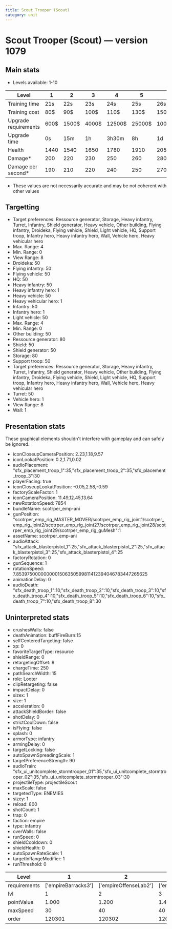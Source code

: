 ```yaml
---
title: Scout Trooper (Scout)
category: unit
---
```


# Scout Trooper (Scout) — version 1079

## Main stats

  * Levels available: 1-10

|Level               |1   |2    |3    |4     |5     |6      |7      |8      |9       |10      |
|--------------------|----|-----|-----|------|------|-------|-------|-------|--------|--------|
|Training time       |21s |22s  |23s  |24s   |25s   |26s    |27s    |28s    |29s     |30s     |
|Training cost       |80$ |90$  |100$ |110$  |130$  |150$   |170$   |200$   |210$    |230$    |
|Upgrade requirements|600$|1500$|4000$|12500$|25000$|100000$|160000$|320000$|1000000$|1750000$|
|Upgrade time        |0s  |15m  |1h   |3h30m |8h    |1d     |2d     |3d12h  |5d      |1w1d    |
|Health              |1440|1540 |1650 |1780  |1910  |2050   |2200   |2370   |2550    |2750    |
|Damage*             |200 |220  |230  |250   |260   |280    |300    |330    |350     |380     |
|Damage per second*  |190 |210  |220  |240   |250   |270    |280    |310    |330     |360     |

* These values are not necessarily accurate and may be not coherent with other values

## Targetting

  * Target preferences: Ressource generator, Storage, Heavy infantry, Turret, Infantry, Shield generator, Heavy vehicle, Other building, Flying infantry, Droideka, Flying vehicle, Shield, Light vehicle, HQ, Support troop, Infantry hero, Heavy infantry hero, Wall, Vehicle hero, Heavy vehicular hero
  * Max. Range: 4
  * Min. Range: 0
  * View Range: 8
  * Droideka: 50
  * Flying infantry: 50
  * Flying vehicle: 50
  * HQ: 50
  * Heavy infantry: 50
  * Heavy infantry hero: 1
  * Heavy vehicle: 50
  * Heavy vehicular hero: 1
  * Infantry: 50
  * Infantry hero: 1
  * Light vehicle: 50
  * Max. Range: 4
  * Min. Range: 0
  * Other building: 50
  * Ressource generator: 80
  * Shield: 50
  * Shield generator: 50
  * Storage: 80
  * Support troop: 50
  * Target preferences: Ressource generator, Storage, Heavy infantry, Turret, Infantry, Shield generator, Heavy vehicle, Other building, Flying infantry, Droideka, Flying vehicle, Shield, Light vehicle, HQ, Support troop, Infantry hero, Heavy infantry hero, Wall, Vehicle hero, Heavy vehicular hero
  * Turret: 50
  * Vehicle hero: 1
  * View Range: 8
  * Wall: 1

## Presentation stats

These graphical elements shouldn't interfere with gameplay and can safely be ignored.

  * iconCloseupCameraPosition: 2.23,1.18,9.57
  * iconLookatPosition: 0.2,1.71,0.02
  * audioPlacement: "sfx_placement_troop_1":35,"sfx_placement_troop_2":35,"sfx_placement_troop_3":30
  * playerFacing: true
  * iconCloseupLookatPosition: -0.05,2.58,-0.59
  * factoryScaleFactor: 1
  * iconCameraPosition: 11.49,12.45,13.64
  * newRotationSpeed: 7854
  * bundleName: scotrper_emp-ani
  * gunPosition: "scotrper_emp_rig_MASTER_MOVER/scotrper_emp_rig_joint1/scotrper_emp_rig_joint2/scotrper_emp_rig_joint27/scotrper_emp_rig_joint28/scotrper_emp_rig_joint29/scotrper_emp_rig_guMesh":1
  * assetName: scotrper_emp-ani
  * audioAttack: "sfx_attack_blasterpistol_1":25,"sfx_attack_blasterpistol_2":25,"sfx_attack_blasterpistol_3":25,"sfx_attack_blasterpistol_4":25
  * factoryRotation: 0
  * gunSequence: 1
  * rotationSpeed: 7.8539750000000001506350599811412394046783447265625
  * animationDelay: 0
  * audioDeath: "sfx_death_troop_1":10,"sfx_death_troop_2":10,"sfx_death_troop_3":10,"sfx_death_troop_4":10,"sfx_death_troop_5":10,"sfx_death_troop_6":10,"sfx_death_troop_7":10,"sfx_death_troop_8":30

## Uninterpreted stats

  * crushesWalls: false
  * deathAnimation: buffFireBurn:15
  * selfCenteredTargeting: false
  * xp: 0
  * favoriteTargetType: resource
  * shieldRange: 0
  * retargetingOffset: 8
  * chargeTime: 250
  * pathSearchWidth: 15
  * role: Looter
  * clipRetargeting: false
  * impactDelay: 0
  * sizex: 1
  * size: 1
  * acceleration: 0
  * attackShieldBorder: false
  * shotDelay: 0
  * strictCoolDown: false
  * isFlying: false
  * splash: 0
  * armorType: infantry
  * armingDelay: 0
  * targetLocking: false
  * autoSpawnSpreadingScale: 1
  * targetPreferenceStrength: 90
  * audioTrain: "sfx_ui_unitcomplete_stormtrooper_01":35,"sfx_ui_unitcomplete_stormtrooper_02":35,"sfx_ui_unitcomplete_stormtrooper_03":30
  * projectileType: projectileScout
  * maxScale: false
  * targetedType: ENEMIES
  * sizey: 1
  * reload: 800
  * shotCount: 1
  * trap: 0
  * faction: empire
  * type: infantry
  * overWalls: false
  * runSpeed: 0
  * shieldCooldown: 0
  * shieldHealth: 0
  * autoSpawnRateScale: 1
  * targetInRangeModifier: 1
  * runThreshold: 0

|Level       |1                  |2                    |3                    |4                    |5                    |6                    |7                    |8                    |9                    |10                    |
|------------|-------------------|---------------------|---------------------|---------------------|---------------------|---------------------|---------------------|---------------------|---------------------|----------------------|
|requirements|['empireBarracks3']|['empireOffenseLab2']|['empireOffenseLab3']|['empireOffenseLab4']|['empireOffenseLab5']|['empireOffenseLab6']|['empireOffenseLab7']|['empireOffenseLab8']|['empireOffenseLab9']|['empireOffenseLab10']|
|lvl         |1                  |2                    |3                    |4                    |5                    |6                    |7                    |8                    |9                    |10                    |
|pointValue  |1.000              |1.200                |1.400                |1.600                |1.800                |2.000                |2.200                |2.400                |2.600                |3.000                 |
|maxSpeed    |30                 |40                   |40                   |40                   |40                   |40                   |40                   |40                   |40                   |40                    |
|order       |120301             |120302               |120303               |120304               |120305               |120306               |120307               |120308               |120309               |120310                |

